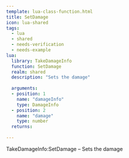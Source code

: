 ```yaml
---
template: lua-class-function.html
title: SetDamage
icon: lua-shared
tags:
  - lua
  - shared
  - needs-verification
  - needs-example
lua:
  library: TakeDamageInfo
  function: SetDamage
  realm: shared
  description: "Sets the damage"
  
  arguments:
  - position: 1
    name: "damageInfo"
    type: DamageInfo
  - position: 2
    name: "damage"
    type: number
  returns:
    
---
```


<div class="lua__search__keywords">
TakeDamageInfo:SetDamage &#x2013; Sets the damage
</div>
